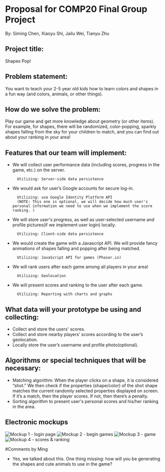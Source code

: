 # Proposal for COMP20 Final Group Project

By: Siming Chen, Xiaoyu Shi, Jailu Wei, Tianyu Zhu


## Project title: 

Shapes Pop!

## Problem statement:

You want to teach your 2-5 year old kids how to learn colors and shapes in a fun way (and colors, animals, or other things). 


## How do we solve the problem:

Play our game and get more knowledge about geometry (or other items). For example, for shapes, there will be randomized, color-popping, sparkly shapes falling from the sky for your children to match, and you can find out about your ranking in your area!


## Features that our team will implement:

- We will collect user performance data (including scores, progress in the game, etc.) on the server. 
        
        Utilizing: Server-side data persistence
- We would ask for user’s Google accounts for secure log-in. 
        
        Utilizing: use Google Identity Platform API
        (NOTE: This one is optional, we will decide how much user's personal information we need to use when we implement the score ranking. )
- We will store user's progress, as well as user-selected username and profile pictures(if we implement user login) locally. 
         
        Utilizing: Client-side data persistence 
- We would create the game with a Javascript API. We will provide fancy animations of shapes falling and popping after being matched. 

        Utilizing: JavaScript API for games (Phaser.io)
- We will rank users after each game among all players in your area!
        
        Utilizing: Geolocation
- We will present scores and ranking to the user after each game. 

        Utilizing: Reporting with charts and graphs 
        
        
## What data will your prototype be using and collecting:

- Collect and store the users' scores.
- Collect and store nearby players’ scores according to the user’s geolocation.
- Locally store the user’s username and profile photo(optional).


## Algorithms or special techniques that will be necessary:

- Matching algorithm: When the player clicks on a shape, it is considered “shot.” We then check if the properties (shape/color) of the shot shape matches the current randomly selected properties displayed on screen. If it’s a match, then the player scores. If not, then there’s a penalty.
- Sorting algorithm to present user's personal scores and his/her ranking in the area.


## Electronic mockups

![Mockup 1 - login page](https://github.com/tuftsdev/comp20-f2016-team8/blob/master/proposal-mockup/Mockup%201.png)
![Mockup 2 - begin games](https://github.com/tuftsdev/comp20-f2016-team8/blob/master/proposal-mockup/Mockup%202.png)
![Mockup 3 - game](https://github.com/tuftsdev/comp20-f2016-team8/blob/master/proposal-mockup/Mockup%203.png)
![Mockup 4 - scores & ranking](https://github.com/tuftsdev/comp20-f2016-team8/blob/master/proposal-mockup/Mockup%204.png)

#Comments by Ming
* Yes, we talked about this.  One thing missing: how will you be generating the shapes and cute animals to use in the game?
